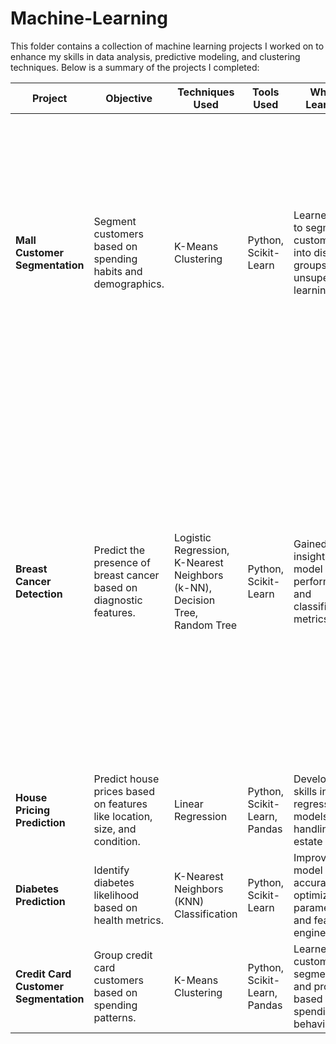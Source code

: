 # Machine-Learning
This folder contains a collection of machine learning projects I worked on to enhance my skills in data analysis, predictive modeling, and clustering techniques. Below is a summary of the projects I completed:


| **Project**                          | **Objective**                                                            | **Techniques Used**                           | **Tools Used**              | **What I Learned**                                                                 | **Score/Outcome**                                   |
|--------------------------------------|--------------------------------------------------------------------------|-----------------------------------------------|-----------------------------|-----------------------------------------------------------------------------------|----------------------------------------------------|
| **Mall Customer Segmentation**       | Segment customers based on spending habits and demographics.             | K-Means Clustering                            | Python, Scikit-Learn         | Learned how to segment customers into distinct groups using unsupervised learning | Identified actionable insights into customer behavior. <br>  **Cluster 0** (Niche Group, Budget-conscious consumers). <br>   **Cluster 1** (Middle Income, Largest group with balanced income and spending). <br>  **Cluster 2** (Affluent, but moderate spending). <br> **Davies-Bouldin Score:** 0.577 (indicates a good clustering result). |
| **Breast Cancer Detection**          | Predict the presence of breast cancer based on diagnostic features.      | Logistic Regression, K-Nearest Neighbors (k-NN), Decision Tree, Random Tree | Python, Scikit-Learn         | Gained insights into model performance and classification metrics.               | **Logistic Regression:** 96.49% accuracy, highly reliable in predicting benign and malignant cases, but slightly biased toward predicting benign cases. <br> **k-NN:** 94.74% accuracy, with a few misclassifications, including missed malignant tumors.<br> **Decision Tree:** Stable performance with overfitting in complex models; best results with max_depth=2.<br> **Random Tree:** 96% accuracy, strong precision and recall, especially for malignant tumors. |
| **House Pricing Prediction**         | Predict house prices based on features like location, size, and condition. | Linear Regression                            | Python, Scikit-Learn, Pandas | Developed skills in regression models and handling real estate data.              | Reasonable training accuracy (R2: 0.770), but some error in test set predictions (R2: 0.579). |
| **Diabetes Prediction**              | Identify diabetes likelihood based on health metrics.                    | K-Nearest Neighbors (KNN) Classification      | Python, Scikit-Learn         | Improved model accuracy by optimizing parameters and feature engineering.          | 81.82% accuracy with balanced identification of diabetic and non-diabetic cases. |
| **Credit Card Customer Segmentation**| Group credit card customers based on spending patterns.                  | K-Means Clustering                            | Python, Scikit-Learn, Pandas | Learned customer segmentation and profiling based on spending behavior.           | Identified distinct customer groups with valuable insights for targeted marketing. |

